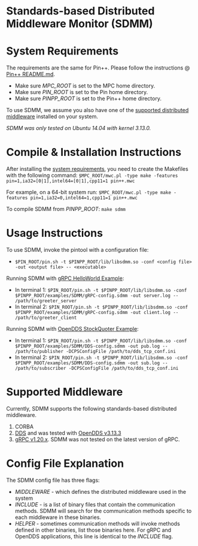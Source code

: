 # Standards-based Distributed Middleware Monitor (SDMM)

# System Requirements
The requirements are the same for Pin++. Please follow the instructions @ [Pin++ README.md](https://github.iu.edu/SEDS/PinPP/blob/master/README.md).

* Make sure *MPC_ROOT* is set to the MPC home directory.
* Make sure *PIN_ROOT* is set to the Pin home directory.
* Make sure *PINPP_ROOT* is set to the Pin++ home directory.

To use SDMM, we assume you also have one of the [supported distributed middleware](#Supported-Middleware) installed on your system.

_SDMM was only tested on Ubuntu 14.04 with kernel 3.13.0._

# Compile & Installation Instructions
After installing the [system requirements](#System-Requirements), you need to create the Makefiles with the following command:
`$MPC_ROOT/mwc.pl -type make -features pin=1,ia32=[0|1],intel64=[0|1],cpp11=1 pin++.mwc`

For example, on a 64-bit system run: `$MPC_ROOT/mwc.pl -type make -features pin=1,ia32=0,intel64=1,cpp11=1 pin++.mwc`

To compile SDMM from *PINPP_ROOT*: `make sdmm`

# Usage Instructions
To use SDMM, invoke the pintool with a configuration file:
* `$PIN_ROOT/pin.sh -t $PINPP_ROOT/lib/libsdmm.so -conf <config file> -out <output file> -- <executable>`

Running SDMM with [gRPC HelloWorld Example](https://github.com/grpc/grpc/tree/master/examples/cpp/helloworld):
* In terminal 1: `$PIN_ROOT/pin.sh -t $PINPP_ROOT/lib/libsdmm.so -conf $PINPP_ROOT/examples/SDMM/gRPC-config.sdmm -out server.log -- /path/to/greeter_server`
* In terminal 2: `$PIN_ROOT/pin.sh -t $PINPP_ROOT/lib/libsdmm.so -conf $PINPP_ROOT/examples/SDMM/gRPC-config.sdmm -out client.log -- /path/to/greeter_client`

Running SDMM with [OpenDDS StockQuoter Example](https://github.com/objectcomputing/OpenDDS/tree/master/examples/DCPS/IntroductionToOpenDDS):
* In terminal 1: `$PIN_ROOT/pin.sh -t $PINPP_ROOT/lib/libsdmm.so -conf $PINPP_ROOT/examples/SDMM/DDS-config.sdmm -out pub.log -- /path/to/publisher -DCPSConfigFile /path/to/dds_tcp_conf.ini`
* In terminal 2: `$PIN_ROOT/pin.sh -t $PINPP_ROOT/lib/libsdmm.so -conf $PINPP_ROOT/examples/SDMM/DDS-config.sdmm -out sub.log -- /path/to/subscriber -DCPSConfigFile /path/to/dds_tcp_conf.ini`

# Supported Middleware
Currently, SDMM supports the following standards-based distributed middleware.
1. CORBA
2. [DDS](https://www.omg.org/spec/DDS/1.4/PDF) and was tested with [OpenDDS v3.13.3](https://opendds.org/)
3. [gRPC v1.20.x](https://github.com/grpc/grpc/tree/v1.20.x). SDMM was not tested on the latest version of gRPC.

# Config File Explanation
The SDMM config file has three flags:
* *MIDDLEWARE* - which defines the distributed middleware used in the system
* *INCLUDE* - is a list of binary files that contain the communication methods. SDMM will search for the communication methods specific to each middleware in these binaries.
* *HELPER* - sometimes communication methods will invoke methods defined in other binaries, list those binaries here. For gRPC and OpenDDS applications, this line is identical to the *INCLUDE* flag.